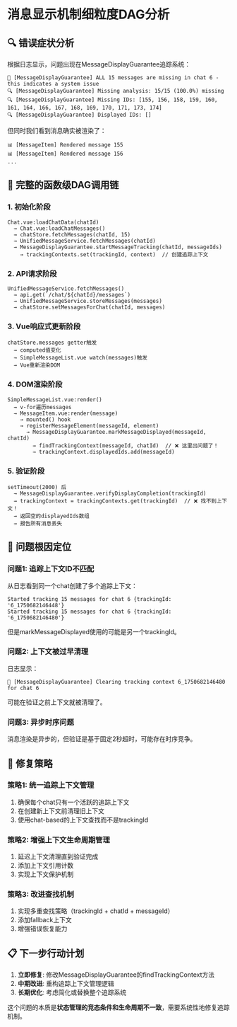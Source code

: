 # 消息显示机制细粒度DAG分析

## 🔍 错误症状分析

根据日志显示，问题出现在MessageDisplayGuarantee追踪系统：

```
🚨 [MessageDisplayGuarantee] ALL 15 messages are missing in chat 6 - this indicates a system issue
🔍 [MessageDisplayGuarantee] Missing analysis: 15/15 (100.0%) missing
🔍 [MessageDisplayGuarantee] Missing IDs: [155, 156, 158, 159, 160, 161, 164, 166, 167, 168, 169, 170, 171, 173, 174]
🔍 [MessageDisplayGuarantee] Displayed IDs: []
```

但同时我们看到消息确实被渲染了：
```
📊 [MessageItem] Rendered message 155
📊 [MessageItem] Rendered message 156
...
```

## 🔗 完整的函数级DAG调用链

### 1. 初始化阶段
```
Chat.vue:loadChatData(chatId)
  → Chat.vue:loadChatMessages()
  → chatStore.fetchMessages(chatId, 15)
  → UnifiedMessageService.fetchMessages(chatId)
  → MessageDisplayGuarantee.startMessageTracking(chatId, messageIds)
    → trackingContexts.set(trackingId, context)  // 创建追踪上下文
```

### 2. API请求阶段
```
UnifiedMessageService.fetchMessages()
  → api.get(`/chat/${chatId}/messages`)
  → UnifiedMessageService.storeMessages(messages)
  → chatStore.setMessagesForChat(chatId, messages)
```

### 3. Vue响应式更新阶段
```
chatStore.messages getter触发
  → computed值变化
  → SimpleMessageList.vue watch(messages)触发
  → Vue重新渲染DOM
```

### 4. DOM渲染阶段
```
SimpleMessageList.vue:render()
  → v-for遍历messages
  → MessageItem.vue:render(message)
    → mounted() hook
    → registerMessageElement(messageId, element)
      → MessageDisplayGuarantee.markMessageDisplayed(messageId, chatId)
        → findTrackingContext(messageId, chatId)  // ❌ 这里出问题了！
        → trackingContext.displayedIds.add(messageId)
```

### 5. 验证阶段
```
setTimeout(2000) 后
  → MessageDisplayGuarantee.verifyDisplayCompletion(trackingId)
  → trackingContext = trackingContexts.get(trackingId)  // ❌ 找不到上下文！
  → 返回空的displayedIds数组
  → 报告所有消息丢失
```

## 🎯 问题根因定位

### 问题1: 追踪上下文ID不匹配

从日志看到同一个chat创建了多个追踪上下文：
```
Started tracking 15 messages for chat 6 {trackingId: '6_1750682146448'}
Started tracking 15 messages for chat 6 {trackingId: '6_1750682146480'}
```

但是markMessageDisplayed使用的可能是另一个trackingId。

### 问题2: 上下文被过早清理

日志显示：
```
🧹 [MessageDisplayGuarantee] Clearing tracking context 6_1750682146480 for chat 6
```

可能在验证之前上下文就被清理了。

### 问题3: 异步时序问题

消息渲染是异步的，但验证是基于固定2秒超时，可能存在时序竞争。

## 🔧 修复策略

### 策略1: 统一追踪上下文管理
1. 确保每个chat只有一个活跃的追踪上下文
2. 在创建新上下文前清理旧上下文
3. 使用chat-based的上下文查找而不是trackingId

### 策略2: 增强上下文生命周期管理
1. 延迟上下文清理直到验证完成
2. 添加上下文引用计数
3. 实现上下文保护机制

### 策略3: 改进查找机制
1. 实现多重查找策略（trackingId + chatId + messageId）
2. 添加fallback上下文
3. 增强错误恢复能力

## 📋 下一步行动计划

1. **立即修复**: 修改MessageDisplayGuarantee的findTrackingContext方法
2. **中期改进**: 重构追踪上下文管理逻辑
3. **长期优化**: 考虑简化或替换整个追踪系统

这个问题的本质是**状态管理的竞态条件和生命周期不一致**，需要系统性地修复追踪机制。 